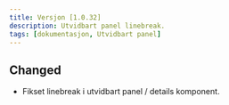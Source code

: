 ```yaml
---
title: Versjon [1.0.32]
description: Utvidbart panel linebreak.
tags: [dokumentasjon, Utvidbart panel]
---
```


## Changed

- Fikset linebreak i utvidbart panel / details komponent.

